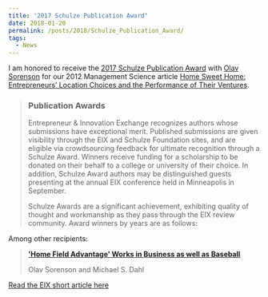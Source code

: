 ```yaml
---
title: '2017 Schulze Publication Award'
date: 2018-01-20
permalink: /posts/2018/Schulze_Publication_Award/
tags:
  - News
---
```


I am honored to receive the [2017 Schulze Publication Award](https://eiexchange.com/schulze-publication-awards) with [Olav Sorenson](https://www.olavsorenson.net) for our 2012 Management Science article [Home Sweet Home: Entrepreneurs’ Location Choices and the Performance of Their Ventures](https://doi.org/10.1287/mnsc.1110.1476).

> ### Publication Awards
> Entrepreneur & Innovation Exchange recognizes authors whose submissions have exceptional merit. Published submissions are given visibility through the EIX and Schulze Foundation sites, and are eligible via crowdsourcing feedback for ultimate recognition through a Schulze Award. Winners receive funding for a scholarship to be donated on their behalf to a college or university of their choice. In addition, Schulze Award authors may be distinguished guests presenting at the annual EIX conference held in Minneapolis in September.
>
> Schulze Awards are a significant achievement, exhibiting quality of thought and workmanship as they pass through the EIX review community. Award winners by years are as follows:

Among other recipients:

> **['Home Field Advantage' Works in Business as well as Baseball](https://eiexchange.com/content/259-home-field-advantage-works-in-business-as-well-as-baseball)**
>
> Olav Sorenson and Michael S. Dahl

[Read the EIX short article here](https://eiexchange.com/content/259-home-field-advantage-works-in-business-as-well-as-baseball)
